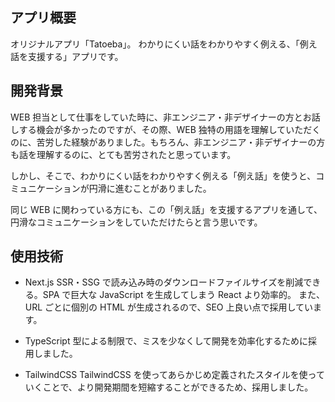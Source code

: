 ## アプリ概要

オリジナルアプリ「Tatoeba」。
わかりにくい話をわかりやすく例える、「例え話を支援する」アプリです。

## 開発背景

WEB 担当として仕事をしていた時に、非エンジニア・非デザイナーの方とお話しする機会が多かったのですが、その際、WEB 独特の用語を理解していただくのに、苦労した経験がありました。もちろん、非エンジニア・非デザイナーの方も話を理解するのに、とても苦労されたと思っています。

しかし、そこで、わかりにくい話をわかりやすく例える「例え話」を使うと、コミュニケーションが円滑に進むことがありました。

同じ WEB に関わっている方にも、この「例え話」を支援するアプリを通して、円滑なコミュニケーションをしていただけたらと言う思いです。

## 使用技術

- Next.js
  SSR・SSG で読み込み時のダウンロードファイルサイズを削減できる。SPA で巨大な JavaScript を生成してしまう React より効率的。
  また、URL ごとに個別の HTML が生成されるので、SEO 上良い点で採用しています。

- TypeScript
  型による制限で、ミスを少なくして開発を効率化するために採用しました。

- TailwindCSS
  TailwindCSS を使ってあらかじめ定義されたスタイルを使っていくことで、より開発期間を短縮することができるため、採用しました。

